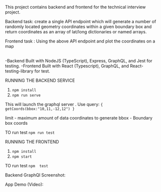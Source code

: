 This project contains backend and frontend for the technical interview project. 

Backend task: create a single API endpoint which will generate a number of randomly located geometry coordinates within a given boundary box and return coordinates as an array of lat/long dictionaries or named arrays.

Frontend task : Using the above API endpoint and plot the coordinates on a map

<br/>
-Backend Built with NodeJS (TypeScript), Express, GraphQL, and Jest for testing. 
-Frontend Built with React (Typescript), GraphQL, and React-testing-library for test.

RUNNING THE BACKEND SERVICE
1. `npm install`
2. `npm run serve`

This will launch the graphql server . Use query:
`{
  getCoords(bbox:"10,11,-12,12")
}`   

limit - maximum amount of data coordinates to generate
bbox - Boundary box coords

TO run test `npm run test`

RUNNING THE FRONTEND 

1. `npm install`
2. `npm start`

TO run test `npm  test`


Backend GraphQl Screenshot: 


App Demo (Video):
